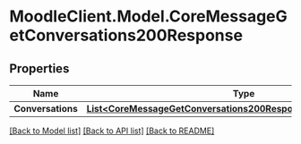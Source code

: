 # MoodleClient.Model.CoreMessageGetConversations200Response

## Properties

Name | Type | Description | Notes
------------ | ------------- | ------------- | -------------
**Conversations** | [**List&lt;CoreMessageGetConversations200ResponseConversationsInner&gt;**](CoreMessageGetConversations200ResponseConversationsInner.md) |  | 

[[Back to Model list]](../README.md#documentation-for-models) [[Back to API list]](../README.md#documentation-for-api-endpoints) [[Back to README]](../README.md)


